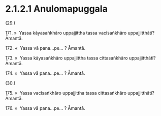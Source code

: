 

# 2.1.2.1 Anulomapuggala





(29.)

171\. »  Yassa kāyasaṅkhāro uppajjittha tassa vacīsaṅkhāro uppajjitthāti? Āmantā.

172\. «  Yassa vā pana…pe… ? Āmantā.

173\. »  Yassa kāyasaṅkhāro uppajjittha tassa cittasaṅkhāro uppajjitthāti? Āmantā.

174\. «  Yassa vā pana…pe… ? Āmantā.

(30.)

175\. »  Yassa vacīsaṅkhāro uppajjittha tassa cittasaṅkhāro uppajjitthāti? Āmantā.

176\. «  Yassa vā pana…pe… ? Āmantā.



